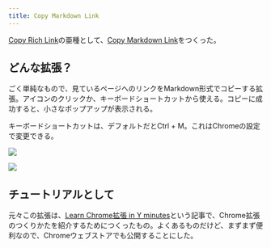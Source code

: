 ```yaml
---
title: Copy Markdown Link
---
```

[Copy Rich Link](https://chrome.google.com/webstore/detail/copy-rich-link/hikiamlgpdcabppakpmemaofmkgknpea)の亜種として、[Copy Markdown Link](https://chrome.google.com/webstore/detail/copy-markdown-link/gkceaaphhbeanfciglgpffnncfpipjpa)をつくった。

どんな拡張？
------

ごく単純なもので、見ているページへのリンクをMarkdown形式でコピーする拡張。アイコンのクリックか、キーボードショートカットから使える。コピーに成功すると、小さなポップアップが表示される。

キーボードショートカットは、デフォルトだとCtrl + M。これはChromeの設定で変更できる。

![](https://lh5.googleusercontent.com/pd24DfaftfKKjrk0OSrlQF-HltnyjwwL22k8HRqzp5-ad_O25Qqwq_wN-V0M_aJ0v1lMNpq9zub9rwJGX-7Y3C5gdweFpMgBVQ7MWl5bsFYrlJWIOf_JZU5AeAuxrUqfa53Ztd7j5T-chVl9YIpFtbU7sSSzE8zmPMSpEF0qRSIpN8kkEEx2O97B)

![](https://lh3.googleusercontent.com/Xf9syCZx0FEd6JsIPlLHYxXulv04RfJdUx3gimUM1geJcSw5D7XmhG5hD6yZxIO01bA7KicrGf2xi1QJuH9yGTWQWliWSLnejOT0IQycbR-Opqm12IsM57QiE7XVMHAMZG_QpERkqpnXBfWpP8ucIFpgYpsyFfMCMNWhtZniWYTMO0oVK_5ole1t)

チュートリアルとして
----------

元々この拡張は、[Learn Chrome拡張 in Y minutes](https://r7kamura.com/articles/2022-05-18-learn-chrome-extention-in-y-minutes)という記事で、Chrome拡張のつくりかたを紹介するためにつくったもの。よくあるものだけど、まずまず便利なので、Chromeウェブストアでも公開することにした。
